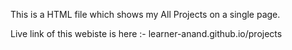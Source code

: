 This is a HTML file which shows my All Projects on a single page.

Live link of this webiste is here :-
learner-anand.github.io/projects
